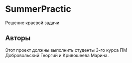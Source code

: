 # SummerPractic
Решение краевой задачи
## Авторы
Этот проект должны выполнить студенты 3-го курса ПМ Добровольский Георгий и Кривошеева Марина.
